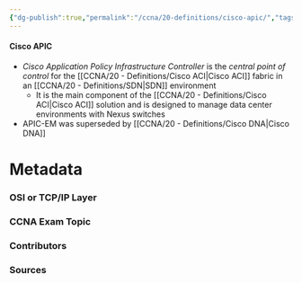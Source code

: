 ```yaml
---
{"dg-publish":true,"permalink":"/ccna/20-definitions/cisco-apic/","tags":["defs_ccna"],"created":"2023-11-04T12:45:23.000-07:00","updated":"2023-11-08T13:33:26.000-08:00"}
---
```


#### Cisco APIC
- *Cisco Application Policy Infrastructure Controller* is the *central point of control* for the [[CCNA/20 - Definitions/Cisco ACI\|Cisco ACI]] fabric in an [[CCNA/20 - Definitions/SDN\|SDN]] environment
	- It is the main component of the [[CCNA/20 - Definitions/Cisco ACI\|Cisco ACI]] solution and is designed to manage data center environments with Nexus switches 
- APIC-EM was superseded by [[CCNA/20 - Definitions/Cisco DNA\|Cisco DNA]]



# Metadata
### OSI or TCP/IP Layer

### CCNA Exam Topic

### Contributors

### Sources


